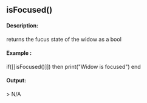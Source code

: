 ## isFocused()
#### Description:
returns the fucus state of the widow as a bool

#### Example :
if([[isFocused()]]) then
	print("Widow is focused")
end

#### Output:
\> N/A